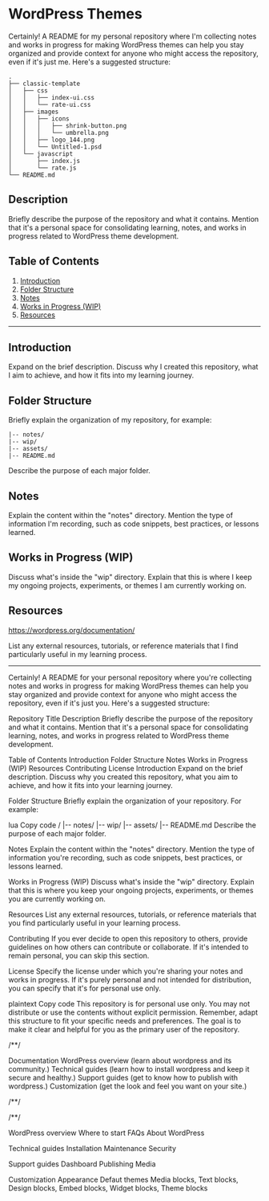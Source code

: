 # WordPress Themes

Certainly! A README for my personal repository where I'm collecting notes and works in progress for making WordPress themes can help you stay organized and provide context for anyone who might access the repository, even if it's just me. Here's a suggested structure:

```
.
├── classic-template
│   ├── css
│   │   ├── index-ui.css
│   │   └── rate-ui.css
│   ├── images
│   │   ├── icons
│   │   │   ├── shrink-button.png
│   │   │   └── umbrella.png
│   │   ├── logo_144.png
│   │   └── Untitled-1.psd
│   └── javascript
│       ├── index.js
│       └── rate.js
└── README.md
```

## Description

Briefly describe the purpose of the repository and what it contains. Mention that it's a personal space for consolidating learning, notes, and works in progress related to WordPress theme development.

## Table of Contents

1. [Introduction](#introduction)
2. [Folder Structure](#folder-structure)
3. [Notes](#notes)
4. [Works in Progress (WIP)](#works-in-progress-wip)
5. [Resources](#resources)

---

## Introduction

Expand on the brief description. Discuss why I created this repository, what I aim to achieve, and how it fits into my learning journey.

## Folder Structure

Briefly explain the organization of my repository, for example:

```
|-- notes/
|-- wip/
|-- assets/
|-- README.md
```

Describe the purpose of each major folder.

## Notes

Explain the content within the "notes" directory. Mention the type of information I'm recording, such as code snippets, best practices, or lessons learned.

## Works in Progress (WIP)

Discuss what's inside the "wip" directory. Explain that this is where I keep my ongoing projects, experiments, or themes I am currently working on.

## Resources

https://wordpress.org/documentation/

List any external resources, tutorials, or reference materials that I find particularly useful in my learning process.

---


Certainly! A README for your personal repository where you're collecting notes and works in progress for making WordPress themes can help you stay organized and provide context for anyone who might access the repository, even if it's just you. Here's a suggested structure:

Repository Title
Description
Briefly describe the purpose of the repository and what it contains. Mention that it's a personal space for consolidating learning, notes, and works in progress related to WordPress theme development.

Table of Contents
Introduction
Folder Structure
Notes
Works in Progress (WIP)
Resources
Contributing
License
Introduction
Expand on the brief description. Discuss why you created this repository, what you aim to achieve, and how it fits into your learning journey.

Folder Structure
Briefly explain the organization of your repository. For example:

lua
Copy code
/
|-- notes/
|-- wip/
|-- assets/
|-- README.md
Describe the purpose of each major folder.

Notes
Explain the content within the "notes" directory. Mention the type of information you're recording, such as code snippets, best practices, or lessons learned.

Works in Progress (WIP)
Discuss what's inside the "wip" directory. Explain that this is where you keep your ongoing projects, experiments, or themes you are currently working on.

Resources
List any external resources, tutorials, or reference materials that you find particularly useful in your learning process.

Contributing
If you ever decide to open this repository to others, provide guidelines on how others can contribute or collaborate. If it's intended to remain personal, you can skip this section.

License
Specify the license under which you're sharing your notes and works in progress. If it's purely personal and not intended for distribution, you can specify that it's for personal use only.

plaintext
Copy code
This repository is for personal use only. You may not distribute or use the contents without explicit permission.
Remember, adapt this structure to fit your specific needs and preferences. The goal is to make it clear and helpful for you as the primary user of the repository.

/**/

Documentation
    WordPress overview (learn about wordpress and its community.)
    Technical guides (learn how to install wordpress and keep it secure and healthy.)
    Support guides (get to know how to publish with wordpress.)
    Customization (get the look and feel you want on your site.)

/**/

/**/

WordPress overview
    Where to start
    FAQs
    About WordPress

Technical guides
    Installation
    Maintenance
    Security

Support guides
    Dashboard
    Publishing
    Media

Customization
    Appearance
    Defaut themes
    Media blocks, Text blocks, Design blocks, Embed blocks, Widget blocks, Theme blocks